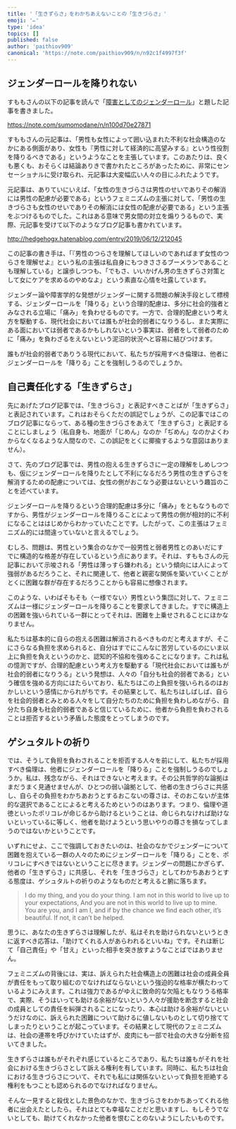 ```yaml
---
title: '「生きずらさ」をわかちあえないことの「生きづらさ」'
emoji: '✏️'
type: 'idea'
topics: []
published: false
author: 'paithiov909'
canonical: 'https://note.com/paithiov909/n/n92c1f4997f3f'
---
```


## ジェンダーロールを降りれない

すももさんの以下の記事を読んで「[障害としてのジェンダーロール](https://note.com/paithiov909/n/nd298976ac5be)」と題した記事を書きました。

https://note.com/sumomodane/n/n100d70e27871

すももさんの元記事は、「男性も女性によって囲い込まれた不利な社会構造のなかにある側面があり、女性も『男性に対して経済的に高望みする』という性役割を降りるべきである」というようなことを主張しています。このあたりは、良くも悪くも、おそらくは結論ありきで書かれたところがあったために、非常にセンセーショナルに受け取られ、元記事は大変幅広い人々の目にふれたようです。

元記事は、ありていにいえば、「女性の生きづらさは男性のせいでありその解消には男性の配慮が必要である」というフェミニズムの主張に対して、「男性の生きづらさも女性のせいでありその解消には女性の配慮が必要である」という主張をぶつけるものでした。これはある意味で男女間の対立を煽りうるもので、実際、元記事を受けて以下のようなブログ記事も書かれています。

http://hedgehogx.hatenablog.com/entry/2019/06/12/212045

この記事の書き手は、「『男性のつらさを理解してほしいのであればまず女性のつらさを理解せよ』という私の主張は私自身にもつきささるブーメランであることも理解している」と譲歩しつつも、「でもさ、いいかげん男の生きずらさ対策として女にケアを求めるのやめなよ」という素直な心情を吐露しています。

ジェンダー論や障害学的な発想がジェンダーに関する問題の解決手段として標榜する、ジェンダーロールを「降りる」という合理的配慮は、多分に社会的強者とみなされる立場に「痛み」を負わせるものです。一方で、合理的配慮という考え方を駆動する、現代社会においては誰もが社会的弱者になりうるし、また実際にある面においては弱者であるかもしれないという事実は、弱者をして弱者のために「痛み」を負わざるをえないという泥沼的状況へと容易に結びつけます。

誰もが社会的弱者でありうる現代において、私たちが採用すべき倫理は、他者にジェンダーロールを「降りる」ことを強制しうるのでしょうか。

## 自己責任化する「生きずらさ」

先にあげたブログ記事では、「生きづらさ」と表記すべきことばが「生きずらさ」と表記されています。これはおそらくただの誤記でしょうが、この記事ではこのブログ記事にならって、ある種の生きづらさをあえて「生きずらさ」と表記することにしましょう（私自身も、地面が「じめん」なのか「ぢめん」なのかよくわからなくなるような人間なので、この誤記をとくに揶揄するような意図はありません）。

さて、先のブログ記事では、男性の抱える生きずらさに一定の理解をしめしつつも、仮にジェンダーロールを降りたとして不利になるだろう男性の生きずらさを解消するための配慮については、女性の側がおこなう必要はないという趣旨のことを述べています。

ジェンダーロールを降りるという合理的配慮は多分に「痛み」をともなうものですから、男性がジェンダーロールを降りることによって男性の側が相対的に不利になることははじめからわかっていたことです。したがって、この主張はフェミニズム的には間違っていないと言えるでしょう。

むしろ、問題は、男性という集合のなかで一般男性と弱者男性とのあいだにすでに構造的な格差が存在しているという点にあります。それは、すももさんの元記事において示唆される「男性は薄っすら嫌われる」という傾向には人によって強弱があるだろうこと、それに関連して、他者と親密な関係を築いていくことがとくに困難な群が存在するだろうことからも容易に想像されます。

このような、いわばそもそも〈一様でない〉男性という集団に対して、フェミニズムは一様にジェンダーロールを降りることを要求してきました。すでに構造上の困難を強いられている一群にとってそれは、困難を上乗せされることにほかなりません。

私たちは基本的に自らの抱える困難は解消されるべきものだと考えますが、そこにさらなる負担を求められると、自分はすでにこんなに苦労しているのにいま以上に負担を負えというのかと、認知的不協和を強めることになります。これは私の憶測ですが、合理的配慮という考え方を駆動する「現代社会においては誰もが社会的弱者になりうる」という発想は、人々の「自分も社会的弱者である」という確信を強める方向にはたらいており、私たちはこの上負担を強いられるのはおかしいという感情にかられがちです。その結果として、私たちはしばしば、自らを社会的弱者とみとめる人々をして自分たちのために負担を負わしめながら、自分たち自身も社会的弱者であると信じているために、他者から負担を負わされることは拒否するという矛盾した態度をとってしまうのです。

## ゲシュタルトの祈り

では、そうして負担を負わされることを拒否する人々を前にして、私たちが採用すべき倫理は、他者にジェンダーロールを「降りる」ことを強制しうるのでしょうか。私は、残念ながら、それはできないと考えます。その公共哲学的な論拠はまだうまく見通せませんが、ひとつの弱い論拠として、他者の生きづらさに共感し、自らその負担をわかちあおうとするおこないの尊さは、そのおこないが主体的な選択であることによると考えるためというのはあります。つまり、倫理や道徳といったポリコレが命じるから助けるということは、命じられなければ助けないといっているに等しく、他者を助けようという思いやりの尊さを損なってしまうのではないかということです。

いずれにせよ、ここで強調しておきたいのは、社会のなかでジェンダーについて困難を抱えている一群の人々のためにジェンダーロールを「降りる」ことを、ポリコレにすべきではないということに尽きます。ジェンダーの問題にかぎらず、他者の「生きずらさ」に共感し、それを「生きづらさ」としてわかちあおうとする態度は、ゲシュタルトの祈りのようなものだと考えると腑に落ちます。

> I do my thing, and you do your thing. I am not in this world to live up to your expectations, And you are not in this world to live up to mine. You are you, and I am I, and if by the chance we find each other, it’s beautiful. If not, it can’t be helped.

思うに、あなたの生きずらさは理解したが、私はそれを助けられないというときに返すべき応答は、「助けてくれる人があらわれるといいね」です。それは断じて「自己責任」や「甘え」といった相手を突き放すようなことばではありません。

フェミニズムの背後には、実は、訴えられた社会構造上の困難は社会の成員全員が責任をもって取り組むのでなければならないという強迫的な格率が横たわっているようにみえます。これは強力であるがゆえに致命的な欠陥ともなりうる格率で、実際、そうはいっても助ける余裕がないという人々が援助を断念すると社会の成員としての責任を糾弾されることになったり、本心は助ける余裕がないというだけなのに、訴えられた困難について助けるに値しないものとして切り捨ててしまったりということが起こっています。その結果として現代のフェミニズムは、社会の連帯を呼びかけていたはずが、皮肉にも一部で社会の大きな分断を招いてきました。

生きずらさは誰もがそれぞれ感じているところであり、私たちは誰もがそれを社会における生きづらさとして訴える権利を有しています。同時に、私たちは社会における生きづらさについて、それでも私には関係ないといって負担を拒絶する権利をもつことも認められるのでなければなりません。

そんな一見すると殺伐とした景色のなかで、生きづらさをわかちあってくれる他者に出会えたとしたら。それはとても幸福なことだと思いますし、もしそうでないとしても、助けてくれなかった他者を恨むことのないようにしたいものです。


